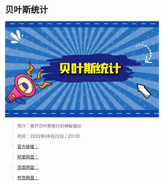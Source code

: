 # 贝叶斯统计

![img](../../assets/96383c2c552a4547ab3dad803a3c1959.png)

> 简介：揭开贝叶斯统计的神秘面纱

> 时间：2022年08月22日 / 20:00

> [官方链接：]()

> [阿里网盘：]()

> [百度网盘：]()

> [夸克网盘：]()
